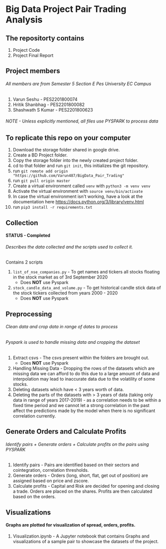 # Big Data Project Pair Trading Analysis

## The repositorty contains
1. Project Code
2. Project Final Report

## Project members
###### All members are from Semester 5 Section E Pes University EC Campus
1. Varun Seshu - PES2201800074
2. Hritik Shanbhag - PES2201800082
3. Shashwath S Kumar - PES2201800623


###### NOTE - Unless explicitly mentioned, all files use PYSPARK to process data

## To replicate this repo on your computer 

1. Download the storage folder shared in google drive.
3. Create a BD Project folder.
3. Copy the storage folder  into the newly created project folder.
3. cd to that folder and run `git init`, this initializes the git repository.
4. run `git remote add origin "https://github.com/Varun487/BigData_Pair_Trading"`
5. run `git pull origin master`
6. Create a virtual environment called `venv` with `python3 -m venv venv`
7. Activate the virtual environment with `source venv/bin/activate`
8. In case the virtual environment isn't working, have a look at the documentation here https://docs.python.org/3/library/venv.html
9. run `pip3 install -r requirements.txt`

## Collection

#### STATUS - Completed

###### Describes the data collected and the scripts used to collect it.

Contains 2 scripts
1. `list_of_nse_companies.py` - To get names and tickers all stocks floating in the stock market as of 3rd September 2020
    - Does __NOT__ use Pyspark
2. `stock_candle_data_and_volume.py` - To get historical candle stick data of the stock tickers collected from years 2000 - 2020
    - Does __NOT__ use Pyspark
    
## Preprocessing

###### Clean data and crop data in range of dates to process 

###### Pyspark is used to handle missing data and cropping the dataset

1. Extract csvs - The csvs present within the folders are brought out.
    - Does __NOT__ use Pyspark
2. Handling Missing Data - Dropping the rows of the datasets which are missing data we can afford to do this due to a large amount of data and interpolation may lead to inaccurate data due to the volatility of some stocks.
3. Deleting datasets which have < 3 years worth of data.
4. Deleting the parts of the datasets with > 3 years of data (taking only data in range of years 2017-2019) - as a correlation needs to be within a fixed time period and we cannot let a strong correlation in the past affect the predictions made by the model when there is no significant correlation currently.


## Generate Orders and Calculate Profits

###### Identify pairs + Generate orders + Calculate profits on the pairs using PYSPARK

1. Identify pairs - Pairs are identified based on their sectors and cointegration, correlation thresholds.
2. Generate orders - Orders (long, short, flat, get out of position) are assigned based on price and zscore.
3. Calculate profits - Capital and Risk are decided for opening and closing a trade. Orders are placed on the shares. Profits are then calculated based on the orders.

## Visualizations

#### Graphs are plotted for visualization of spread, orders, profits.

1. Visualization.ipynb - A Jupyter notebook that contains Graphs and visualizations of a sample pair to showcase the datasets of the project.

